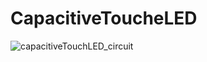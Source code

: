 # CapacitiveToucheLED

![capacitiveTouchLED_circuit](https://github.com/herdav/capacitiveToucheLED/assets/19168117/c0dfe580-47c4-4416-99e9-67c8fdf2b39f)
